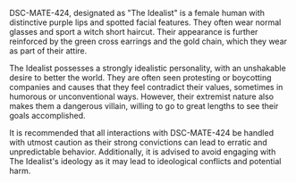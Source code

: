 DSC-MATE-424, designated as "The Idealist" is a female human with distinctive purple lips and spotted facial features. They often wear normal glasses and sport a witch short haircut. Their appearance is further reinforced by the green cross earrings and the gold chain, which they wear as part of their attire.

The Idealist possesses a strongly idealistic personality, with an unshakable desire to better the world. They are often seen protesting or boycotting companies and causes that they feel contradict their values, sometimes in humorous or unconventional ways. However, their extremist nature also makes them a dangerous villain, willing to go to great lengths to see their goals accomplished.

It is recommended that all interactions with DSC-MATE-424 be handled with utmost caution as their strong convictions can lead to erratic and unpredictable behavior. Additionally, it is advised to avoid engaging with The Idealist's ideology as it may lead to ideological conflicts and potential harm.